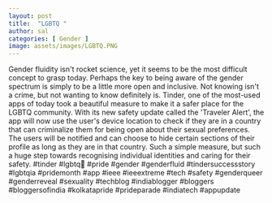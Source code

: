 ```yaml
---
layout: post
title:  "LGBTQ "
author: sal
categories: [ Gender ]
image: assets/images/LGBTQ.PNG
---
```

Gender fluidity isn't rocket science, yet it seems to be the most difficult concept to grasp today. Perhaps the key to being aware of the gender spectrum is simply to be a little more open and inclusive. Not knowing isn't a crime, but not wanting to know definitely is.
Tinder, one of the most-used apps of today took a beautiful measure to make it a safer place for the LGBTQ community. With its new safety update called the 'Traveler Alert', the app will now use the user's device location to check if they are in a country that can criminalize them for being open about their sexual preferences. The users will be notified and can choose to hide certain sections of their profile as long as they are in that country.
Such a simple measure, but such a huge step towards recognising individual identities and caring for their safety.
#tinder #lgbtq🌈 #pride #gender #genderfluid #tindersuccessstory #lgbtqia #pridemonth #app #ieee #ieeextreme #tech #safety #genderqueer #genderreveal #sexuality #techblog #indiablogger #bloggers #bloggersofindia #kolkatapride #prideparade #indiatech #appupdate
